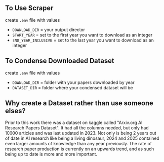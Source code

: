## To Use Scraper
create `.env` file with values
- `DOWNLOAD_DIR` = your output director
- `START_YEAR` = set to the first year you want to download as an integer
- `END_YEAR_INCLUSIVE` = set to the last year you want to download as an integer

## To Condense Downloaded Dataset
create `.env` file with values
- `DOWNLOAD_DIR` = folder with your papers downloaded by year
- `DATASET_DIR` = folder where your condensed dataset will be

## Why create a Dataset rather than use someone elses?
Prior to this work there was a dataset on kaggle called "Arxiv.org AI Research Papers Dataset". It had all the columns needed, but only had 10000 articles and was last updated in 2023. Not only is being 2 years out of date in AI research like being a living dinosaur, 2024 and 2025 contained even larger amounts of knowledge than any year previously. The rate of research paper production is currently on an upwards trend, and as such being up to date is more and more important.